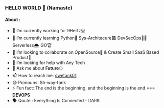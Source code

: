 ### HELLO WORLD 🙏 (Namaste)

#### About :

- 🔭 I’m currently working for 9Hertz💻 
- 🌱 I’m currently learning Python🐍 Sys-Architecure🏛 DevSecOps👮🏻‍ Serverless🌨  GO🏆 
- 👯 I’m looking to collaborate on OpenSource📖 & Create Small SaaS Based Product🚀 
- 🤔 I’m looking for help with Any Tech
- 💬 Ask me about **Future**🌕
- 📫 How to reach me: [swetank01](https://www.linkedin.com/in/swetanksoni01/)
- 😄 Pronouns: Sh-way-tank
- ⚡ Fun fact: The end is the beginning, and the beginning is the end === **DEVOPS**
- 🗣 Qoute : Everything Is Connected - DARK
